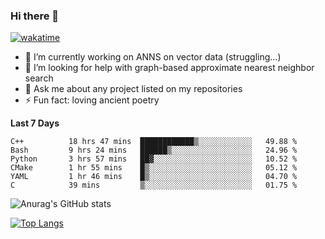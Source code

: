 ### Hi there 👋

[![wakatime](https://wakatime.com/badge/user/8906da98-c623-4aff-ac00-99cb42e09b38.svg)](https://wakatime.com/@8906da98-c623-4aff-ac00-99cb42e09b38)

- 🔭 I’m currently working on ANNS on vector data (struggling...)
- 🤔 I’m looking for help with graph-based approximate nearest neighbor search
- 💬 Ask me about any project listed on my repositories
- ⚡ Fun fact: loving ancient poetry


**Last 7 Days**
<!--START_SECTION:waka-->

```text
C++          18 hrs 47 mins  ████████████▒░░░░░░░░░░░░   49.88 %
Bash         9 hrs 24 mins   ██████▒░░░░░░░░░░░░░░░░░░   24.96 %
Python       3 hrs 57 mins   ██▓░░░░░░░░░░░░░░░░░░░░░░   10.52 %
CMake        1 hr 55 mins    █▒░░░░░░░░░░░░░░░░░░░░░░░   05.12 %
YAML         1 hr 46 mins    █▒░░░░░░░░░░░░░░░░░░░░░░░   04.70 %
C            39 mins         ▒░░░░░░░░░░░░░░░░░░░░░░░░   01.75 %
```

<!--END_SECTION:waka-->

![Anurag's GitHub stats](https://github-readme-stats.vercel.app/api?username=matchyc&count_private=true&show_icons=true&theme=vue)

[![Top Langs](https://github-readme-stats.vercel.app/api/top-langs/?username=matchyc&langs_count=4&&hide=perl,raku,html,javascript,shell,roff,prolog)](https://github.com/anuraghazra/github-readme-stats)
